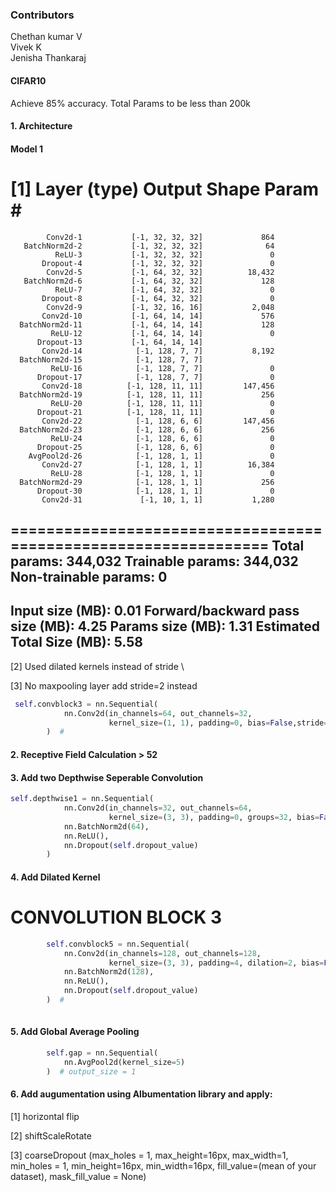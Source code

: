 ### Contributors
Chethan kumar V  
Vivek K  
Jenisha Thankaraj 



#### CIFAR10

Achieve 85% accuracy. Total Params to be less than 200k

#### 1. Architecture
#### Model 1


[1]  Layer (type)               Output Shape         Param #
================================================================
            Conv2d-1           [-1, 32, 32, 32]             864
       BatchNorm2d-2           [-1, 32, 32, 32]              64
              ReLU-3           [-1, 32, 32, 32]               0
           Dropout-4           [-1, 32, 32, 32]               0
            Conv2d-5           [-1, 64, 32, 32]          18,432
       BatchNorm2d-6           [-1, 64, 32, 32]             128
              ReLU-7           [-1, 64, 32, 32]               0
           Dropout-8           [-1, 64, 32, 32]               0
            Conv2d-9           [-1, 32, 16, 16]           2,048
           Conv2d-10           [-1, 64, 14, 14]             576
      BatchNorm2d-11           [-1, 64, 14, 14]             128
             ReLU-12           [-1, 64, 14, 14]               0
          Dropout-13           [-1, 64, 14, 14]               
           Conv2d-14            [-1, 128, 7, 7]           8,192
      BatchNorm2d-15            [-1, 128, 7, 7]             
             ReLU-16            [-1, 128, 7, 7]               0
          Dropout-17            [-1, 128, 7, 7]               0
           Conv2d-18          [-1, 128, 11, 11]         147,456
      BatchNorm2d-19          [-1, 128, 11, 11]             256
             ReLU-20          [-1, 128, 11, 11]               0
          Dropout-21          [-1, 128, 11, 11]               0
           Conv2d-22            [-1, 128, 6, 6]         147,456
      BatchNorm2d-23            [-1, 128, 6, 6]             256
             ReLU-24            [-1, 128, 6, 6]               0
          Dropout-25            [-1, 128, 6, 6]               0
        AvgPool2d-26            [-1, 128, 1, 1]               0
           Conv2d-27            [-1, 128, 1, 1]          16,384
             ReLU-28            [-1, 128, 1, 1]               0
      BatchNorm2d-29            [-1, 128, 1, 1]             256
          Dropout-30            [-1, 128, 1, 1]               0
           Conv2d-31             [-1, 10, 1, 1]           1,280
================================================================
Total params: 344,032
Trainable params: 344,032
Non-trainable params: 0
----------------------------------------------------------------
Input size (MB): 0.01
Forward/backward pass size (MB): 4.25
Params size (MB): 1.31
Estimated Total Size (MB): 5.58
----------------------------------------------------------------

[2] Used dilated kernels instead of stride \\

[3] No maxpooling layer add stride=2 instead
```python
 self.convblock3 = nn.Sequential(
            nn.Conv2d(in_channels=64, out_channels=32,
                      kernel_size=(1, 1), padding=0, bias=False,stride=2),
        )  # 
```
#### 2. Receptive Field Calculation > 52

#### 3. Add two Depthwise Seperable Convolution
```python
self.depthwise1 = nn.Sequential(
            nn.Conv2d(in_channels=32, out_channels=64,
                      kernel_size=(3, 3), padding=0, groups=32, bias=False),
            nn.BatchNorm2d(64),
            nn.ReLU(),
            nn.Dropout(self.dropout_value)
        ) 
```
#### 4. Add Dilated Kernel
# CONVOLUTION BLOCK 3
```python
        self.convblock5 = nn.Sequential(
            nn.Conv2d(in_channels=128, out_channels=128,
                      kernel_size=(3, 3), padding=4, dilation=2, bias=False),
            nn.BatchNorm2d(128),
            nn.ReLU(),
            nn.Dropout(self.dropout_value)
        )  #
        
  ```
        
#### 5. Add Global Average Pooling

```python      # OUTPUT BLOCK
        self.gap = nn.Sequential(
            nn.AvgPool2d(kernel_size=5)
        )  # output_size = 1

```

#### 6. Add augumentation using Albumentation library and apply:
[1] horizontal flip

[2]  shiftScaleRotate

[3] coarseDropout (max_holes = 1, max_height=16px, max_width=1, min_holes = 1, min_height=16px, min_width=16px, fill_value=(mean of your dataset), mask_fill_value = None)



